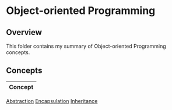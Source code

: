 # Object-oriented Programming

## Overview
This folder contains my summary of Object-oriented Programming concepts.

## Concepts
| Concept |
|---------|
[Abstraction](https://github.com/shumarb/learning/tree/main/object-oriented-programming/abstraction)
[Encapsulation](https://github.com/shumarb/learning/tree/main/object-oriented-programming/encapsulation)
[Inheritance](https://github.com/shumarb/learning/tree/main/object-oriented-programming/inheritance)